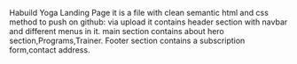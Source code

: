 Habuild Yoga Landing Page
it is a file with clean semantic html and css
method to push on github: via upload
it contains header section with navbar and different menus in it.
main section contains about hero section,Programs,Trainer.
Footer section contains a subscription form,contact address.


